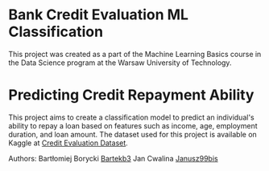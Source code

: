 # Bank Credit Evaluation ML Classification
This project was created as a part of the Machine Learning Basics course 
in the Data Science program at the Warsaw University of Technology.

# Predicting Credit Repayment Ability

This project aims to create a classification model to predict an individual's ability to repay a loan based on features such as income, age, employment duration, and loan amount. 
The dataset used for this project is available on Kaggle at [Credit Evaluation Dataset](https://www.kaggle.com/datasets/heinereugene/credit-evaluation).

Authors:
Bartłomiej Borycki [Bartekb3](https://github.com/Bartekb3)
Jan Cwalina [Janusz99bis](https://github.com/Janusz99bis)
